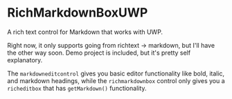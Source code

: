 # RichMarkdownBoxUWP
A rich text control for Markdown that works with UWP.


Right now, it only supports going from richtext -> markdown, but I'll have the other way soon. Demo project is included, but it's pretty self explanatory. 

The `markdowneditcontrol` gives you basic editor functionality like bold, italic, and markdown headings, while the `richmarkdownbox` control only gives you a `richeditbox` that has `getMarkdown()` functionality. 
